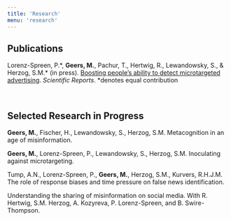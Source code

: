 ```yaml
---
title: 'Research'
menu: 'research'
---
```



## Publications

Lorenz-Spreen, P.\*, **Geers, M.**, Pachur, T., Hertwig, R., Lewandowsky, S., & Herzog, S.M.\* (in press). [Boosting people’s ability to detect microtargeted advertising](https://doi.org/10.1038/s41598-021-94796-z). _Scientific Reports_. *denotes equal contribution

<br>

## Selected Research in Progress

**Geers, M.**, Fischer, H., Lewandowsky, S., Herzog, S.M. Metacognition in an age of misinformation.

**Geers, M.**, Lorenz-Spreen, P., Lewandowsky, S., Herzog, S.M. Inoculating against microtargeting.

Tump, A.N., Lorenz-Spreen, P., **Geers, M.**, Herzog, S.M., Kurvers, R.H.J.M. The role of response biases and time pressure on false news identification.

Understanding the sharing of misinformation on social media. With R. Hertwig, S.M. Herzog, A. Kozyreva, P. Lorenz-Spreen, and B. Swire-Thompson.
